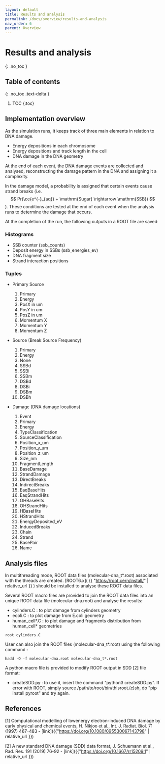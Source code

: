```yaml
---
layout: default
title: Results and analysis
permalink: /docs/overview/results-and-analysis
nav_order: 6
parent: Overview
---
```

<!-- Need to import MathJax for this post -->
<script src="https://polyfill.io/v3/polyfill.min.js?features=es6"></script>
<script id="MathJax-script" async src="https://cdn.jsdelivr.net/npm/mathjax@3/es5/tex-mml-chtml.js"></script>
<!-- END MathJax Import -->


# Results and analysis
{: .no_toc }



## Table of contents
{: .no_toc .text-delta }

1. TOC
{:toc}

## Implementation overview

As the simulation runs, it keeps track of three main elements in relation to DNA damage.
- Energy depositions in each chromosome
- Energy depositions and track length in the cell
- DNA damage in the DNA geometry

At the end of each event, the DNA damage events are collected and analysed, reconstructing the
damage pattern in the DNA and assigning it a complexity.

In the damage model, a probability is assigned that certain events cause strand breaks
(i.e. $$ Pr(\ce{e^{-}_{aq}} + \mathrm{Sugar} \rightarrow \mathrm{SSB}) $$). These conditions
are tested at the end of each event when the analysis runs to determine the damage that occurs.

At the completion of the run, the following outputs in a ROOT file are saved:

### Histograms

- SSB counter (ssb_counts)
- Deposit energy in SSBs (ssb_energies_ev)
- DNA fragment size
- Strand interaction positions

### Tuples

- Primary Source
  1. Primary 
  2. Energy
  3. PosX in um
  4. PosY in um
  5. PosZ in um
  6. Momentum X
  7. Momentum Y
  8. Momentum Ζ


- Source (Break Source Frequency)
  1. Primary 
  2. Energy
  3. None
  4. SSBd
  5. SSBi
  6. SSBm
  7. DSBd
  8. DSBi
  9. DSBm
  10. DSBh


- Damage (DNA damage locations)
  1. Event 
  2. Primary
  3. Energy
  4. TypeClassification
  5. SourceClassification
  6. Position_x_um
  7. Position_y_um
  8. Position_z_um
  9. Size_nm
  10. FragmentLength
  11. BaseDamage
  12. StrandDamage
  13. DirectBreaks
  14. IndirectBreaks
  15. EaqBaseHits
  16. EaqStrandHits
  17. OHBaseHits
  18. OHStrandHits
  19. HBaseHits
  20. HStrandHits
  21. EnergyDeposited_eV
  22. InducedBreaks
  23. Chain
  24. Strand
  25. BasePair
  26. Name


## Analysis files

In multithreading mode, ROOT data files (molecular-dna_t*.root) associated with the threads are created. [ROOT6.x]( {{ "https://root.cern/install/" | relative_url }} ) should be installed to analyse these ROOT data files. 

Several ROOT macro files are provided to join the ROOT data files into an unique ROOT data file (molecular-dna.root) and analyse the results: 
- cylinders.C : to plot damage from cylinders geometry
- ecoli.C : to plot damage from E.coli geometry
- human_cell*.C : to plot damage and fragments distribution from human_cell*
geometries

```
root cylinders.C
```

User can also join the ROOT files (molecular-dna_t*.root) using the following command :

```
hadd -O -f molecular-dna.root molecular-dna_t*.root
```
  
A python macro file is provided to modify ROOT output in SDD [2] file format:
- createSDD.py : to use it, insert the command "python3 createSDD.py".
                 If error with ROOT, simply 
                 source /path/to/root/bin/thisroot.(c)sh,
                 do "pip install pyroot" and try again.

## References

[1] Computational modelling of lowenergy electron-induced DNA damage by early physical and chemical events, H. Nikjoo et al., Int. J. Radiat. Biol. 71 (1997) 467–483 - [link]({{"https://doi.org/10.1080/095530097143798" | relative_url }}) 

[2] A new standard DNA damage (SDD) data format, J. Schuemann et al., Rad. Res. 191 (2019) 76-92 - [link]({{"https://doi.org/10.1667/rr15209.1" | relative_url }})  